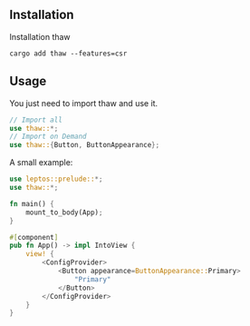 ## Installation

Installation thaw

```shell
cargo add thaw --features=csr
```

## Usage

You just need to import thaw and use it.

```rust
// Import all
use thaw::*;
// Import on Demand
use thaw::{Button, ButtonAppearance};
```

A small example:

```rust
use leptos::prelude::*;
use thaw::*;

fn main() {
    mount_to_body(App);
}

#[component]
pub fn App() -> impl IntoView {
    view! {
        <ConfigProvider>
            <Button appearance=ButtonAppearance::Primary>
                "Primary"
            </Button>
        </ConfigProvider>
    }
}
```